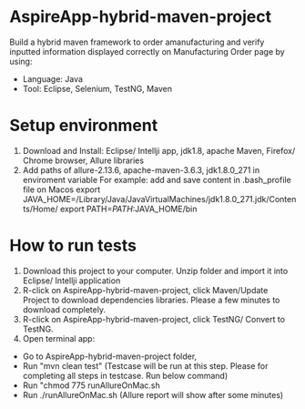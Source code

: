 # AspireApp-hybrid-maven-project
Build a hybrid maven framework to order amanufacturing and verify inputted information displayed correctly on Manufacturing Order page by using:
- Language: Java
- Tool: Eclipse, Selenium, TestNG, Maven


# Setup environment
1. Download and Install: Eclipse/ Intellji app, jdk1.8, apache Maven, Firefox/ Chrome browser, Allure libraries
2. Add paths of allure-2.13.6, apache-maven-3.6.3, jdk1.8.0_271 in enviroment variable
For example: add and save content in .bash_profile file on Macos
export  JAVA_HOME=/Library/Java/JavaVirtualMachines/jdk1.8.0_271.jdk/Contents/Home/
export PATH=$PATH:$JAVA_HOME/bin

# How to run tests
1. Download this project to your computer. Unzip folder and import it into Eclipse/ Intellji application
2. R-click on AspireApp-hybrid-maven-project, click Maven/Update Project to download dependencies libraries. Please a few minutes to download completely.
3. R-click on AspireApp-hybrid-maven-project, click TestNG/ Convert to TestNG.
4. Open terminal app:
- Go to AspireApp-hybrid-maven-project folder, 
- Run "mvn clean test" 
(Testcase will be run at this step. Please for completing all steps in testcase. Run below command)
- Run "chmod 775 runAllureOnMac.sh
- Run ./runAllureOnMac.sh
(Allure report will show after some minutes)
